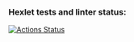 ### Hexlet tests and linter status:
[![Actions Status](https://github.com/Jonathan7796/fullstack-javascript-project-138/actions/workflows/hexlet-check.yml/badge.svg)](https://github.com/Jonathan7796/fullstack-javascript-project-138/actions)